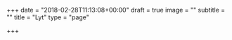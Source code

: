 +++
date = "2018-02-28T11:13:08+00:00"
draft = true
image = ""
subtitle = ""
title = "Lyt"
type = "page"

+++
